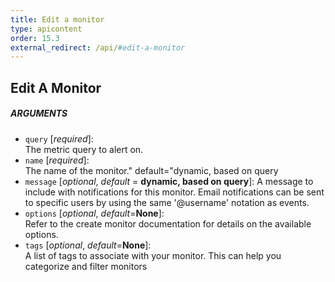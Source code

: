 ```yaml
---
title: Edit a monitor
type: apicontent
order: 15.3
external_redirect: /api/#edit-a-monitor
---
```


## Edit A Monitor
##### ARGUMENTS
* `query` [*required*]:  
    The metric query to alert on.
* `name` [*required*]:  
    The name of the monitor." default="dynamic, based on query
* `message` [*optional*, *default* = **dynamic, based on query**]:
    A message to include with notifications for this monitor. Email notifications can be sent to specific users by using the same '@username' notation as events.
* `options` [*optional*, *default*=**None**]:  
    Refer to the create monitor documentation for details on the available options.
* `tags` [*optional*, *default*=**None**]:  
    A list of tags to associate with your monitor. This can help you categorize and filter monitors